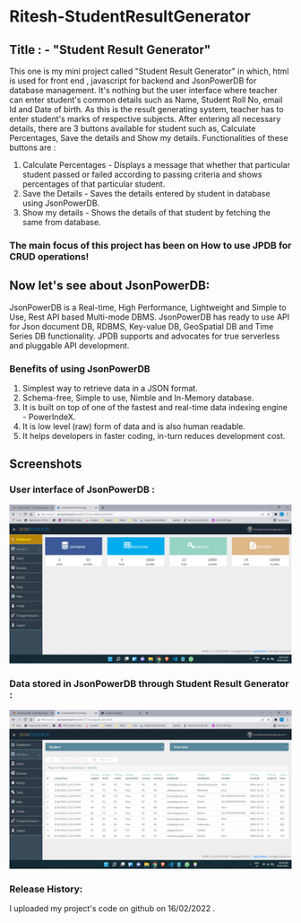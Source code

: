 # Ritesh-StudentResultGenerator
## Title : - "Student Result Generator"
This one is my mini project called "Student Result Generator" in which, html is used for front end , javascript for backend and JsonPowerDB for database management.
It's nothing but the user interface where teacher can enter student's common details such as Name, Student Roll No, email Id and Date of birth. As this is the result generating system, teacher has to enter student's marks of respective subjects. After entering all necessary details, there are 3 buttons available for student such as, Calculate Percentages, Save the details and Show my details. 
Functionalities of these buttons are : 
1. Calculate Percentages - Displays a message that whether that particular student passed or failed according to passing criteria and shows percentages of that particular student.
2. Save the Details - Saves the details entered by student in database using JsonPowerDB.
3. Show my details - Shows the details of that student by fetching the same from database.
### The main focus of this project has been on How to use JPDB for CRUD operations!

## Now let's see about JsonPowerDB:
JsonPowerDB is a Real-time, High Performance, Lightweight and Simple to Use, Rest API based Multi-mode DBMS. JsonPowerDB has ready to use API for Json document DB, RDBMS, Key-value DB, GeoSpatial DB and Time Series DB functionality. JPDB supports and advocates for true serverless and pluggable API development.
### Benefits of using JsonPowerDB
1. Simplest way to retrieve data in a JSON format.
2. Schema-free, Simple to use, Nimble and In-Memory database.
3. It is built on top of one of the fastest and real-time data indexing engine - PowerIndeX.
4. It is low level (raw) form of data and is also human readable.
5. It helps developers in faster coding, in-turn reduces development cost.

## Screenshots
### User interface of JsonPowerDB :
![JPDB frontend](https://github.com/Ritesh-Kothawade/Student-Result-Generator/blob/main/dashboard.png)
### Data stored in JsonPowerDB through Student Result Generator : 
![JPDB frontend](https://github.com/Ritesh-Kothawade/Student-Result-Generator/blob/main/Database.png)

### Release History:
I uploaded my project's code on github on 16/02/2022 .
